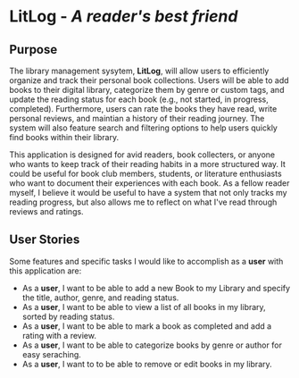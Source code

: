 # LitLog - *A reader's best friend*

## Purpose
The library management sysytem, **LitLog**, will allow users to efficiently organize and track their personal book collections. Users will be able to add books to their digital library, categorize them by genre or custom tags, and update the reading status for each book (e.g., not started, in progress, completed). Furthermore, users can rate the books they have read, write personal reviews, and maintian a history of their reading journey. The system will also feature search and filtering options to help users quickly find books within their library.

This application is designed for avid readers, book collecters, or anyone who wants to keep track of their reading habits in a more structured way. It could be useful for book club members, students, or literature enthusiasts who want to document their experiences with each book. As a fellow reader myself, I believe it would be useful to have a system that not only tracks my reading progress, but also allows me to reflect on what I've read through reviews and ratings.

## User Stories
Some features and specific tasks I would like to accomplish as a **user** with this application are:
- As a **user**, I want to be able to add a new Book to my Library and specify the title, author, genre, and reading status.
- As a **user**, I want to be able to view a list of all books in my library, sorted by reading status.
- As a **user**, I want to be able to mark a book as completed and add a rating with a review.
- As a **user**, I want to be able to categorize books by genre or author for easy seraching.
- As a **user**, I want to to be able to remove or edit books in my library.
 